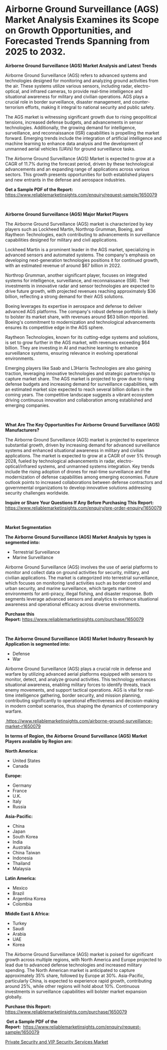 <p><h1>Airborne Ground Surveillance (AGS) Market Analysis Examines its Scope on Growth Opportunities, and Forecasted Trends Spanning from 2025 to 2032.</h1></p><p><strong>Airborne Ground Surveillance (AGS) Market Analysis and Latest Trends</strong></p>
<p><p>Airborne Ground Surveillance (AGS) refers to advanced systems and technologies designed for monitoring and analyzing ground activities from the air. These systems utilize various sensors, including radar, electro-optical, and infrared cameras, to provide real-time intelligence and situational awareness for military and civilian operations. AGS plays a crucial role in border surveillance, disaster management, and counter-terrorism efforts, making it integral to national security and public safety.</p><p>The AGS market is witnessing significant growth due to rising geopolitical tensions, increased defense budgets, and advancements in sensor technologies. Additionally, the growing demand for intelligence, surveillance, and reconnaissance (ISR) capabilities is propelling the market forward. Emerging trends include the integration of artificial intelligence and machine learning to enhance data analysis and the development of unmanned aerial vehicles (UAVs) for ground surveillance tasks.</p><p>The Airborne Ground Surveillance (AGS) Market is expected to grow at a CAGR of 11.7% during the forecast period, driven by these technological advancements and an expanding range of applications across various sectors. This growth presents opportunities for both established players and new entrants in the defense and aerospace industries.</p></p>
<p><strong>Get a Sample PDF of the Report:&nbsp;</strong> <a href="https://www.reliablemarketinsights.com/enquiry/request-sample/1650079?utm_campaign=1894&utm_medium=2&utm_source=Github&utm_content=ia&utm_term=23032025&utm_id=airborne-ground-surveillance-ags">https://www.reliablemarketinsights.com/enquiry/request-sample/1650079</a></p>
<p>&nbsp;</p>
<p><strong>Airborne Ground Surveillance (AGS) Major Market Players</strong></p>
<p><p>The Airborne Ground Surveillance (AGS) market is characterized by key players such as Lockheed Martin, Northrop Grumman, Boeing, and Raytheon Technologies, each contributing to advancements in surveillance capabilities designed for military and civil applications.</p><p>Lockheed Martin is a prominent leader in the AGS market, specializing in advanced sensors and automated systems. The company's emphasis on developing next-generation technologies positions it for continued growth, with an estimated revenue of around $67 billion in 2022.</p><p>Northrop Grumman, another significant player, focuses on integrated systems for intelligence, surveillance, and reconnaissance (ISR). Their investments in innovative radar and sensor technologies are expected to drive future growth, with projected revenues reaching approximately $36 billion, reflecting a strong demand for their AGS solutions.</p><p>Boeing leverages its expertise in aerospace and defense to deliver advanced AGS platforms. The company's robust defense portfolio is likely to bolster its market share, with revenues around $63 billion reported. Boeing's commitment to modernization and technological advancements ensures its competitive edge in the AGS sphere.</p><p>Raytheon Technologies, known for its cutting-edge systems and solutions, is set to grow further in the AGS market, with revenues exceeding $64 billion. They are investing in AI and machine learning to enhance surveillance systems, ensuring relevance in evolving operational environments.</p><p>Emerging players like Saab and L3Harris Technologies are also gaining traction, leveraging innovative technologies and strategic partnerships to capture market share. The AGS market is projected to grow due to rising defense budgets and increasing demand for surveillance capabilities, with an estimated market size expected to reach several billion dollars in the coming years. The competitive landscape suggests a vibrant ecosystem driving continuous innovation and collaboration among established and emerging companies.</p></p>
<p>&nbsp;</p>
<p><strong>What Are The Key Opportunities For Airborne Ground Surveillance (AGS) Manufacturers?</strong></p>
<p><p>The Airborne Ground Surveillance (AGS) market is projected to experience substantial growth, driven by increasing demand for advanced surveillance systems and enhanced situational awareness in military and civilian applications. The market is expected to grow at a CAGR of over 5% through 2028, fueled by technological advancements in radar, electro-optical/infrared systems, and unmanned systems integration. Key trends include the rising adoption of drones for real-time surveillance and the modernization of defense capabilities among emerging economies. Future outlook points to increased collaborations between defense contractors and governmental organizations to develop innovative solutions addressing security challenges worldwide.</p></p>
<p><strong>Inquire or Share Your Questions If Any Before Purchasing This Report:</strong> <a href="https://www.reliablemarketinsights.com/enquiry/pre-order-enquiry/1650079?utm_campaign=1894&utm_medium=2&utm_source=Github&utm_content=ia&utm_term=23032025&utm_id=airborne-ground-surveillance-ags">https://www.reliablemarketinsights.com/enquiry/pre-order-enquiry/1650079</a></p>
<p>&nbsp;</p>
<p><strong>Market Segmentation</strong></p>
<p><strong>The Airborne Ground Surveillance (AGS) Market Analysis by types is segmented into:</strong></p>
<p><ul><li>Terrestrial Surveillance</li><li>Marine Surveillance</li></ul></p>
<p><p>Airborne Ground Surveillance (AGS) involves the use of aerial platforms to monitor and collect data on ground activities for security, military, and civilian applications. The market is categorized into terrestrial surveillance, which focuses on monitoring land activities such as border control and urban security, and marine surveillance, which targets maritime environments for anti-piracy, illegal fishing, and disaster response. Both segments leverage advanced sensors and analytics to enhance situational awareness and operational efficacy across diverse environments.</p></p>
<p><strong>Purchase this Report:&nbsp;</strong><a href="https://www.reliablemarketinsights.com/purchase/1650079?utm_campaign=1894&utm_medium=2&utm_source=Github&utm_content=ia&utm_term=23032025&utm_id=airborne-ground-surveillance-ags">https://www.reliablemarketinsights.com/purchase/1650079</a></p>
<p>&nbsp;</p>
<p><strong>The Airborne Ground Surveillance (AGS) Market Industry Research by Application is segmented into:</strong></p>
<p><ul><li>Defense</li><li>War</li></ul></p>
<p><p>Airborne Ground Surveillance (AGS) plays a crucial role in defense and warfare by utilizing advanced aerial platforms equipped with sensors to monitor, detect, and analyze ground activities. This technology enhances situational awareness, enabling military forces to identify threats, track enemy movements, and support tactical operations. AGS is vital for real-time intelligence gathering, border security, and mission planning, contributing significantly to operational effectiveness and decision-making in modern combat scenarios, thus shaping the dynamics of contemporary warfare.</p></p>
<p><a href="https://www.reliablemarketinsights.com/airborne-ground-surveillance-market-r1650079?utm_campaign=1894&utm_medium=2&utm_source=Github&utm_content=ia&utm_term=23032025&utm_id=airborne-ground-surveillance-ags">&nbsp;https://www.reliablemarketinsights.com/airborne-ground-surveillance-market-r1650079</a></p>
<p><strong>In terms of Region, the Airborne Ground Surveillance (AGS) Market Players available by Region are:</strong></p>
<p>
    <p> <strong> North America: </strong>
        <ul>
            <li>United States</li>
            <li>Canada</li>
        </ul>
        </p> 
    <p> <strong> Europe: </strong>
        <ul>
            <li>Germany</li>
            <li>France</li>
            <li>U.K.</li>
            <li>Italy</li>
            <li>Russia</li>
        </ul>
        </p> 
    <p> <strong> Asia-Pacific: </strong>
        <ul>
            <li>China</li>
            <li>Japan</li>
            <li>South Korea</li>
            <li>India</li>
            <li>Australia</li>
            <li>China Taiwan</li>
            <li>Indonesia</li>
            <li>Thailand</li>
            <li>Malaysia</li>
        </ul>
        </p> 
    <p> <strong> Latin America: </strong>
        <ul>
            <li>Mexico</li>
            <li>Brazil</li>
            <li>Argentina Korea</li>
            <li>Colombia</li>
        </ul>
        </p> 
    <p> <strong> Middle East & Africa: </strong>
        <ul>
            <li>Turkey</li>
            <li>Saudi</li>
            <li>Arabia</li>
            <li>UAE</li>
            <li>Korea</li>
        </ul>
    </p>
    </p>
<p><p>The Airborne Ground Surveillance (AGS) market is poised for significant growth across multiple regions, with North America and Europe projected to lead due to advanced defense technologies and increased military spending. The North American market is anticipated to capture approximately 35% share, followed by Europe at 30%. Asia-Pacific, particularly China, is expected to experience rapid growth, contributing around 25%, while other regions will hold about 10%. Continuous investments in surveillance capabilities will bolster market expansion globally.</p></p>
<p><strong>Purchase this Report: </strong><a href="https://www.reliablemarketinsights.com/purchase/1650079?utm_campaign=1894&utm_medium=2&utm_source=Github&utm_content=ia&utm_term=23032025&utm_id=airborne-ground-surveillance-ags">https://www.reliablemarketinsights.com/purchase/1650079</a></p>
<p>&nbsp;<strong>Get a Sample PDF of the Report:&nbsp;&nbsp;</strong><a href="https://www.reliablemarketinsights.com/enquiry/request-sample/1650079?utm_campaign=1894&utm_medium=2&utm_source=Github&utm_content=ia&utm_term=23032025&utm_id=airborne-ground-surveillance-ags">https://www.reliablemarketinsights.com/enquiry/request-sample/1650079</a></p>
<p><strong></strong></p>
<p><p><a href="https://github.com/hgf64gh/Market-Research-Report-List-2/blob/main/private-security-and-vip-security-services-market.md?utm_campaign=1894&utm_medium=2&utm_source=Github&utm_content=ia&utm_term=23032025&utm_id=airborne-ground-surveillance-ags">Private Security and VIP Security Services Market</a></p></p>